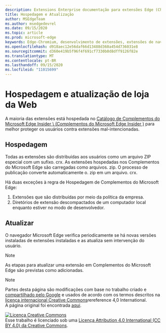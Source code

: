 ```yaml
---
description: Extensions Enterprise documentação para extensões Edge (Chromium).
title: Hospedagem e Atualização
author: MSEdgeTeam
ms.author: msedgedevrel
ms.date: 09/15/2020
ms.topic: article
ms.prod: microsoft-edge
keywords: Edge-Chromium, desenvolvimento de extensões, extensões de navegador, Complementos, centro de parceiros, desenvolvedor
ms.openlocfilehash: d918aec12e56daf66d13488d360a454d736031e8
ms.sourcegitcommit: d360e419b5f96f4f691cf7330b0d8dff9126f82e
ms.translationtype: MT
ms.contentlocale: pt-BR
ms.lasthandoff: 09/15/2020
ms.locfileid: "11015699"
---
```

# Hospedagem e atualização de loja da Web  

A maioria das extensões está hospedada no [Catálogo de Complementos do Microsoft Edge Insider \ (Complementos do Microsoft Edge Insider \)][MicrosoftStoreExtensions] para melhor proteger os usuários contra extensões mal-intencionadas.  

## Hospedagem  

Todas as extensões são distribuídas aos usuários como um arquivo ZIP especial com um sufixo. crx.  As extensões hospedadas nos Complementos do Microsoft Edge são carregadas como arquivos. zip. O processo de publicação converte automaticamente o. zip em um arquivo. crx.  

Há duas exceções à regra de Hospedagem de Complementos do Microsoft Edge:  

1.  Extensões que são distribuídas por meio da política da empresa.  
1.  Diretórios de extensão descompactados de um computador local enquanto estiver no modo de desenvolvedor.  

## Atualizar  

O navegador Microsoft Edge verifica periodicamente se há novas versões instaladas de extensões instaladas e as atualiza sem intervenção do usuário.  

> [!NOTE]
> As etapas para atualizar uma extensão em Complementos do Microsoft Edge são previstas como adicionadas.  

<!-- image links -->

<!-- links -->  

[MicrosoftStoreExtensions]: https://microsoftedge.microsoft.com/insider-addons/category/EdgeExtensions "Extensões-complementos do Microsoft Edge Insider"  

> [!NOTE]
> Partes desta página são modificações com base no trabalho criado e [compartilhado pelo Google][GoogleSitePolicies] e usados de acordo com os termos descritos na [licença internacional Creative Commons][CCA4IL]rereference 4,0 International.  
> A página original foi encontrada [aqui](https://developer.chrome.com/extensions/hosting).  

[![Licença Creative Commons][CCby4Image]][CCA4IL]  
Esse trabalho é licenciado sob uma [Licença Attribution 4.0 International (CC BY 4.0) da Creative Commons][CCA4IL].  

[CCA4IL]: https://creativecommons.org/licenses/by/4.0  
[CCby4Image]: https://i.creativecommons.org/l/by/4.0/88x31.png  
[GoogleSitePolicies]: https://developers.google.com/terms/site-policies  
